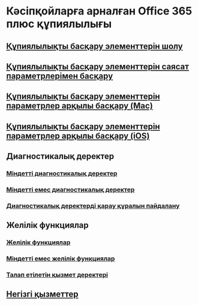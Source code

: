 # Кәсіпқойларға арналған Office 365 плюс құпиялылығы
## [Құпиялылықты басқару элементтерін шолу](overview-privacy-controls.md)
## [Құпиялылықты басқару элементтерін саясат параметрлерімен басқару](manage-privacy-controls.md)
## [Құпиялылықты басқару элементтерін параметрлер арқылы басқару (Mac)](mac-privacy-preferences.md)
## [Құпиялылықты басқару элементтерін параметрлер арқылы басқару (iOS)](ios-privacy-preferences.md)

## Диагностикалық деректер
### [Міндетті диагностикалық деректер](required-diagnostic-data.md)
### [Міндетті емес диагностикалық деректер](optional-diagnostic-data.md)
### [Диагностикалық деректерді қарау құралын пайдалану](https://support.office.com/article/cf761ce9-d805-4c60-a339-4e07f3182855)

## Желілік функциялар
### [Желілік функциялар](connected-experiences.md)
### [Міндетті емес желілік функциялар](optional-connected-experiences.md)
### [Талап етілетін қызмет деректері](required-service-data.md)

## [Негізгі қызметтер](essential-services.md)